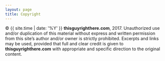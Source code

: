 ```yaml
---
layout: page
title: Copyright
---
```


&copy; {{ site.time | date: '%Y' }} **thisguyrighthere.com**, 2017. Unauthorized use and/or duplication of this material without express and written permission from this site’s author and/or owner is strictly prohibited. Excerpts and links may be used, provided that full and clear credit is given to **thisguyrighthere.com** with appropriate and specific direction to the original content.
